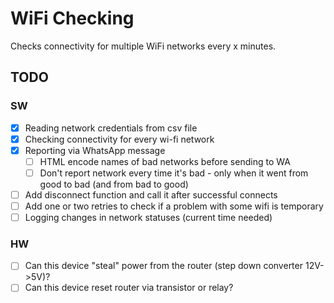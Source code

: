 # WiFi Checking
Checks connectivity for multiple WiFi networks every x minutes.

## TODO

### SW
- [x] Reading network credentials from csv file
- [x] Checking connectivity for every wi-fi network
- [x] Reporting via WhatsApp message
    - [ ] HTML encode names of bad networks before sending to WA
    - [ ] Don't report network every time it's bad - only when it went from good to bad (and from bad to good)
- [ ] Add disconnect function and call it after successful connects
- [ ] Add one or two retries to check if a problem with some wifi is temporary
- [ ] Logging changes in network statuses (current time needed)

### HW
- [ ] Can this device "steal" power from the router (step down converter 12V->5V)?
- [ ] Can this device reset router via transistor or relay?
